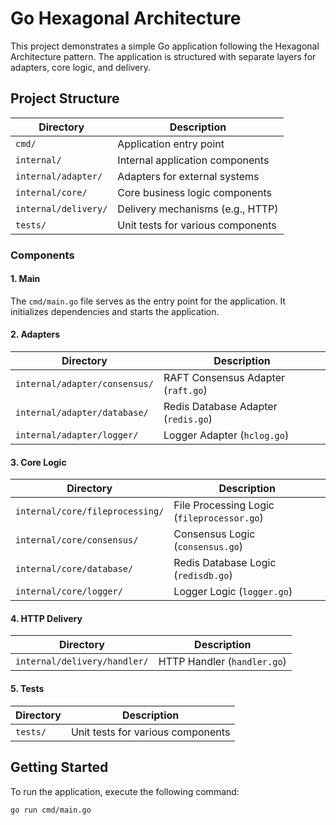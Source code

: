 # Go Hexagonal Architecture

This project demonstrates a simple Go application following the Hexagonal Architecture pattern. The application is structured with separate layers for adapters, core logic, and delivery.

## Project Structure

| Directory                    | Description                                      |
| ---------------------------- | ------------------------------------------------ |
| `cmd/`                       | Application entry point                          |
| `internal/`                  | Internal application components                  |
| `internal/adapter/`          | Adapters for external systems                    |
| `internal/core/`             | Core business logic components                   |
| `internal/delivery/`         | Delivery mechanisms (e.g., HTTP)                 |
| `tests/`                     | Unit tests for various components                |

### Components

#### 1. Main

The `cmd/main.go` file serves as the entry point for the application. It initializes dependencies and starts the application.

#### 2. Adapters

| Directory                          | Description                                         |
| ---------------------------------- | --------------------------------------------------- |
| `internal/adapter/consensus/`      | RAFT Consensus Adapter (`raft.go`)                 |
| `internal/adapter/database/`       | Redis Database Adapter (`redis.go`)                |
| `internal/adapter/logger/`         | Logger Adapter (`hclog.go`)                        |

#### 3. Core Logic

| Directory                              | Description                                               |
| -------------------------------------- | --------------------------------------------------------- |
| `internal/core/fileprocessing/`        | File Processing Logic (`fileprocessor.go`)                |
| `internal/core/consensus/`             | Consensus Logic (`consensus.go`)                          |
| `internal/core/database/`              | Redis Database Logic (`redisdb.go`)                       |
| `internal/core/logger/`                | Logger Logic (`logger.go`)                                |

#### 4. HTTP Delivery

| Directory                              | Description                                   |
| -------------------------------------- | --------------------------------------------- |
| `internal/delivery/handler/`              | HTTP Handler (`handler.go`)                    |

#### 5. Tests

| Directory                      | Description                                    |
| ------------------------------ | ---------------------------------------------- |
| `tests/`                       | Unit tests for various components              |

## Getting Started

To run the application, execute the following command:

```bash
go run cmd/main.go
